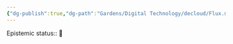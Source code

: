 ```yaml
---
{"dg-publish":true,"dg-path":"Gardens/Digital Technology/decloud/Flux.md","permalink":"/gardens/digital-technology/decloud/flux/"}
---
```


Epistemic status:: 🌱

